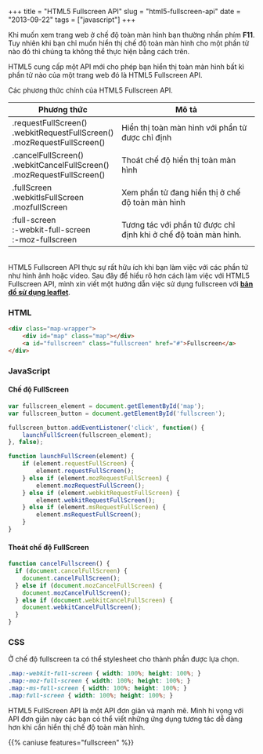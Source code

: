 +++
title = "HTML5 Fullscreen API"
slug = "html5-fullscreen-api"
date = "2013-09-22"
tags = ["javascript"]
+++

Khi muốn xem trang web ở chế độ toàn màn hình bạn thường nhấn phím **F11**. Tuy nhiên khi bạn chỉ muốn hiển thị chế độ toàn màn hình cho một phần tử nào đó thì chúng ta không thể thực hiện bằng cách trên.

HTML5 cung cấp một API mới cho phép bạn hiển thị toàn màn hình bất kì phần tử nào của một trang web đó là HTML5 Fullscreen API.

Các phương thức chính của HTML5 Fullscreen API.

Phương thức | Mô tả
--- | ---
.requestFullScreen() <br> .webkitRequestFullScreen() <br> .mozRequestFullScreen() | Hiển thị toàn màn hình với phần tử được chỉ định
.cancelFullScreen() <br> .webkitCancelFullScreen() <br> .mozRequestFullScreen() | Thoát chế độ hiển thị toàn màn hình
.fullScreen <br> .webkitIsFullScreen <br> .mozfullScreen | Xem phần tử đang hiển thị ở chế độ toàn màn hình
:full-screen <br> :-webkit-full-screen <br> :-moz-fullscreen | Tương tác với phần tử được chỉ định khi ở chế độ toàn màn hình.

<br>HTML5 Fullscreen API thực sự rất hữu ích khi bạn làm việc với các phần tử như hình ảnh hoặc video. Sau đây để hiểu rõ hơn cách làm việc với HTML5 Fullscreen API, mình xin viết một hướng dẫn việc sử dụng fullscreen với **[bản đồ sử dụng leaflet](/blog/html5-geolocation-va-leaflet/)**.

### HTML

~~~html
<div class="map-wrapper">
	<div id="map" class="map"></div>
	<a id="fullscreen" class="fullscreen" href="#">Fullscreen</a>
</div>
~~~

### JavaScript

#### Chế độ FullScreen

~~~javascript
var fullscreen_element = document.getElementById('map');
var fullscreen_button = document.getElementById('fullscreen');

fullscreen_button.addEventListener('click', function() {
	launchFullScreen(fullscreen_element);
}, false);

function launchFullScreen(element) {
	if (element.requestFullScreen) {
		element.requestFullScreen();
	} else if (element.mozRequestFullScreen) {
		element.mozRequestFullScreen();
	} else if (element.webkitRequestFullScreen) {
		element.webkitRequestFullScreen();
	} else if (element.msRequestFullScreen) {
		element.msRequestFullScreen();
	}
}
~~~

#### Thoát chế độ FullScreen

~~~javascript
function cancelFullscreen() {
  if (document.cancelFullScreen) {
    document.cancelFullScreen();
  } else if (document.mozCancelFullScreen) {
    document.mozCancelFullScreen();
  } else if (document.webkitCancelFullScreen) {
    document.webkitCancelFullScreen();
  }
}
~~~

### CSS

Ở chế độ fullscreen ta có thể stylesheet cho thành phần được lựa chọn.

~~~css
.map:-webkit-full-screen { width: 100%; height: 100%; }
.map:-moz-full-screen { width: 100%; height: 100%; }
.map:-ms-full-screen { width: 100%; height: 100%; }
.map:full-screen { width: 100%; height: 100%; }
~~~

HTML5 FullScreen API là một API đơn giản và mạnh mẽ. Mình hi vọng với API đơn giản này các bạn có thể viết những ứng dụng tương tác dễ dàng hơn khi cần hiển thị chế độ toàn màn hình.

{{% caniuse features="fullscreen" %}}
